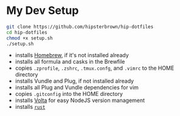 # My Dev Setup

```sh
git clone https://github.com/hipsterbrown/hip-dotfiles
cd hip-dotfiles
chmod +x setup.sh
./setup.sh
```

- installs [Homebrew](https://brew.sh), if it's not installed already
- installs all formula and casks in the Brewfile
- copies `.zprofile`, `.zshrc`, `.tmux.confg`, and `.vimrc` to the HOME directory
- installs Vundle and Plug, if not installed already
- installs all Plug and Vundle dependencies for vim
- copies `.gitconfig` into the HOME directory
- installs [Volta](https://volta.sh/) for easy NodeJS version management
- installs [`rust`](https://rustup.rs/)
